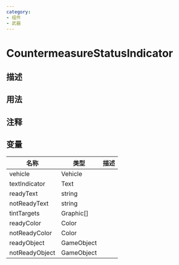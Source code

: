 ```yaml
---
category: 
- 组件
- 武器
---
```

# CountermeasureStatusIndicator
## 描述

## 用法

## 注释

## 变量
| 名称 | 类型 | 描述 |
| ----------- | ----------- | ----------- |
| vehicle | Vehicle |  |  
| textIndicator | Text |  |  
| readyText  | string |  |  
| notReadyText  | string |  |  
| tintTargets | Graphic[] |  |  
| readyColor | Color |  |  
| notReadyColor | Color |  |  
| readyObject | GameObject |  |  
| notReadyObject | GameObject |  |  
